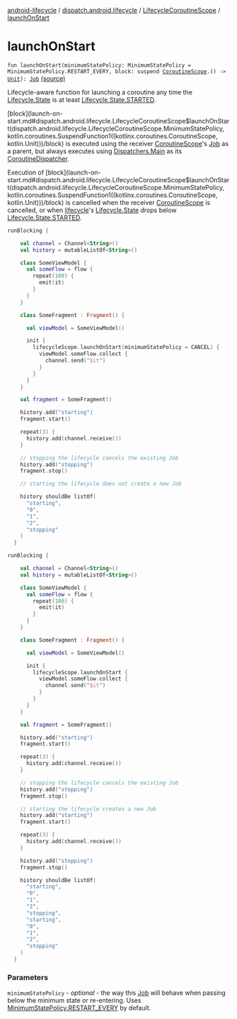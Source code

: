 [android-lifecycle](../../index.md) / [dispatch.android.lifecycle](../index.md) / [LifecycleCoroutineScope](index.md) / [launchOnStart](./launch-on-start.md)

# launchOnStart

`fun launchOnStart(minimumStatePolicy: MinimumStatePolicy = MinimumStatePolicy.RESTART_EVERY, block: suspend `[`CoroutineScope`](https://kotlin.github.io/kotlinx.coroutines/kotlinx-coroutines-core/kotlinx.coroutines/-coroutine-scope/index.html)`.() -> `[`Unit`](https://kotlinlang.org/api/latest/jvm/stdlib/kotlin/-unit/index.html)`): `[`Job`](https://kotlin.github.io/kotlinx.coroutines/kotlinx-coroutines-core/kotlinx.coroutines/-job/index.html) [(source)](https://github.com/RBusarow/Dispatch/tree/master/android-lifecycle/src/main/java/dispatch/android/lifecycle/LifecycleCoroutineScope.kt#L77)

Lifecycle-aware function for launching a coroutine any time the [Lifecycle.State](https://developer.android.com/reference/androidx/androidx/lifecycle/Lifecycle/State.html)
is at least [Lifecycle.State.STARTED](https://developer.android.com/reference/androidx/androidx/lifecycle/Lifecycle/State.html#STARTED).

[block](launch-on-start.md#dispatch.android.lifecycle.LifecycleCoroutineScope$launchOnStart(dispatch.android.lifecycle.LifecycleCoroutineScope.MinimumStatePolicy, kotlin.coroutines.SuspendFunction1((kotlinx.coroutines.CoroutineScope, kotlin.Unit)))/block) is executed using the receiver [CoroutineScope](https://kotlin.github.io/kotlinx.coroutines/kotlinx-coroutines-core/kotlinx.coroutines/-coroutine-scope/index.html)'s [Job](https://kotlin.github.io/kotlinx.coroutines/kotlinx-coroutines-core/kotlinx.coroutines/-job/index.html) as a parent,
but always executes using [Dispatchers.Main](https://kotlin.github.io/kotlinx.coroutines/kotlinx-coroutines-core/kotlinx.coroutines/-dispatchers/-main.html) as its [CoroutineDispatcher](https://kotlin.github.io/kotlinx.coroutines/kotlinx-coroutines-core/kotlinx.coroutines/-coroutine-dispatcher/index.html).

Execution of [block](launch-on-start.md#dispatch.android.lifecycle.LifecycleCoroutineScope$launchOnStart(dispatch.android.lifecycle.LifecycleCoroutineScope.MinimumStatePolicy, kotlin.coroutines.SuspendFunction1((kotlinx.coroutines.CoroutineScope, kotlin.Unit)))/block) is cancelled when the receiver [CoroutineScope](https://kotlin.github.io/kotlinx.coroutines/kotlinx-coroutines-core/kotlinx.coroutines/-coroutine-scope/index.html) is cancelled,
or when [lifecycle](lifecycle.md)'s [Lifecycle.State](https://developer.android.com/reference/androidx/androidx/lifecycle/Lifecycle/State.html) drops below [Lifecycle.State.STARTED](https://developer.android.com/reference/androidx/androidx/lifecycle/Lifecycle/State.html#STARTED).

``` kotlin
runBlocking {

    val channel = Channel<String>()
    val history = mutableListOf<String>()

    class SomeViewModel {
      val someFlow = flow {
        repeat(100) {
          emit(it)
        }
      }
    }

    class SomeFragment : Fragment() {

      val viewModel = SomeViewModel()

      init {
        lifecycleScope.launchOnStart(minimumStatePolicy = CANCEL) {
          viewModel.someFlow.collect {
            channel.send("$it")
          }
        }
      }
    }

    val fragment = SomeFragment()

    history.add("starting")
    fragment.start()

    repeat(3) {
      history.add(channel.receive())
    }

    // stopping the lifecycle cancels the existing Job
    history.add("stopping")
    fragment.stop()

    // starting the lifecycle does not create a new Job

    history shouldBe listOf(
      "starting",
      "0",
      "1",
      "2",
      "stopping"
    )
  }
```

``` kotlin
runBlocking {

    val channel = Channel<String>()
    val history = mutableListOf<String>()

    class SomeViewModel {
      val someFlow = flow {
        repeat(100) {
          emit(it)
        }
      }
    }

    class SomeFragment : Fragment() {

      val viewModel = SomeViewModel()

      init {
        lifecycleScope.launchOnStart {
          viewModel.someFlow.collect {
            channel.send("$it")
          }
        }
      }
    }

    val fragment = SomeFragment()

    history.add("starting")
    fragment.start()

    repeat(3) {
      history.add(channel.receive())
    }

    // stopping the lifecycle cancels the existing Job
    history.add("stopping")
    fragment.stop()

    // starting the lifecycle creates a new Job
    history.add("starting")
    fragment.start()

    repeat(3) {
      history.add(channel.receive())
    }

    history.add("stopping")
    fragment.stop()

    history shouldBe listOf(
      "starting",
      "0",
      "1",
      "2",
      "stopping",
      "starting",
      "0",
      "1",
      "2",
      "stopping"
    )
  }
```

### Parameters

`minimumStatePolicy` - *optional* - the way this [Job](https://kotlin.github.io/kotlinx.coroutines/kotlinx-coroutines-core/kotlinx.coroutines/-job/index.html) will behave when passing below the minimum
state or re-entering.  Uses [MinimumStatePolicy.RESTART_EVERY](-minimum-state-policy/-r-e-s-t-a-r-t_-e-v-e-r-y.md) by default.